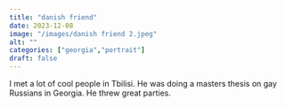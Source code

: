 ```yaml
---
title: "danish friend"
date: 2023-12-08
image: "/images/danish friend 2.jpeg"
alt: ""
categories: ["georgia","portrait"]
draft: false
---
```


I met a lot of cool people in Tbilisi. He was doing a masters thesis on gay Russians in Georgia. He threw great parties.


